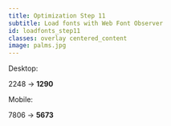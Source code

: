 ```yaml
---
title: Optimization Step 11
subtitle: Load fonts with Web Font Observer
id: loadfonts_step11
classes: overlay centered_content
image: palms.jpg
---
```


Desktop:

<div class="big_text">
2248 &#8594; <strong>1290</strong><br />  
</div>

Mobile:

<div class="big_text">
7806 &#8594; <strong>5673</strong>
</div>